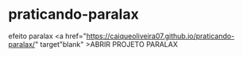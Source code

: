 # praticando-paralax
 efeito paralax
 <a href="https://caiqueoliveira07.github.io/praticando-paralax/" target"blank" >ABRIR PROJETO PARALAX </a>
